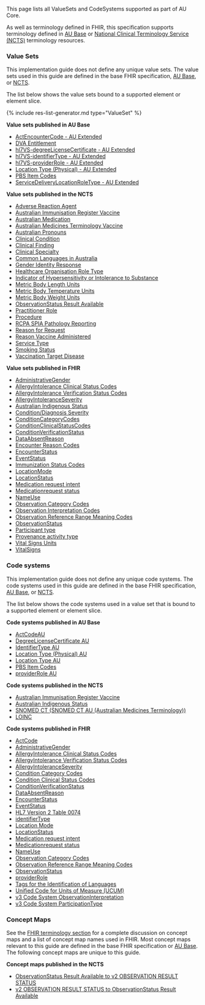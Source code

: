 This page lists all ValueSets and CodeSystems supported as part of AU Core. 

As well as terminology defined in FHIR, this specification supports terminology defined in [AU Base](https://build.fhir.org/ig/hl7au/au-fhir-base/terminology.html) or [National Clinical Terminology Service (NCTS)](https://www.healthterminologies.gov.au/integration/R4/fhir) terminology resources. 

### Value Sets

This implementation guide does not define any unique value sets. The value sets used in this guide are defined in the base FHIR specification, [AU Base](https://build.fhir.org/ig/hl7au/au-fhir-base/terminology.html), or [NCTS](https://www.healthterminologies.gov.au/integration/R4/fhir/metadata).  

The list below shows the value sets bound to a supported element or element slice.

{% include res-list-generator.md type="ValueSet" %}

<!-- ================================================ -->

**Value sets published in AU Base**
- [ActEncounterCode - AU Extended](https://build.fhir.org/ig/hl7au/au-fhir-base//ValueSet-au-v3-ActEncounterCode-extended.html)
- [DVA Entitlement](https://build.fhir.org/ig/hl7au/au-fhir-base/ValueSet-dva-entitlement.html)
- [hl7VS-degreeLicenseCertificate - AU Extended](https://build.fhir.org/ig/hl7au/au-fhir-base/ValueSet-au-v2-0360-extended.html)
- [hl7VS-identifierType - AU Extended](https://build.fhir.org/ig/hl7au/au-fhir-base//ValueSet-au-v2-0203-extended.html)
- [hl7VS-providerRole - AU Extended](https://build.fhir.org/ig/hl7au/au-fhir-base//ValueSet-au-v2-0443-extended.html)
- [Location Type (Physical) - AU Extended](https://build.fhir.org/ig/hl7au/au-fhir-base//ValueSet-au-location-physical-type-extended.html)
- [PBS Item Codes](https://build.fhir.org/ig/hl7au/au-fhir-base/ValueSet-pbs-item.html)
- [ServiceDeliveryLocationRoleType - AU Extended](https://build.fhir.org/ig/hl7au/au-fhir-base//ValueSet-au-v3-ServiceDeliveryLocationRoleType-extended.html)


**Value sets published in the NCTS**
- [Adverse Reaction Agent](https://healthterminologies.gov.au/fhir/ValueSet/adverse-reaction-agent-1)
- [Australian Immunisation Register Vaccine](https://healthterminologies.gov.au/fhir/ValueSet/australian-immunisation-register-vaccine-1)
- [Australian Medication](https://healthterminologies.gov.au/fhir/ValueSet/australian-medication-1) 
- [Australian Medicines Terminology Vaccine](https://healthterminologies.gov.au/fhir/ValueSet/amt-vaccine-1)
- [Australian Pronouns](https://www.healthterminologies.gov.au/integration/R4/fhir/ValueSet/australian-pronouns-1)
- [Clinical Condition](https://healthterminologies.gov.au/fhir/ValueSet/clinical-condition-1)
- [Clinical Finding](https://healthterminologies.gov.au/fhir/ValueSet/clinical-finding-1)
- [Clinical Specialty](https://healthterminologies.gov.au/fhir/ValueSet/clinical-specialty-1)
- [Common Languages in Australia](https://healthterminologies.gov.au/fhir/ValueSet/common-languages-australia-2)
- [Gender Identity Response](https://healthterminologies.gov.au/fhir/ValueSet/gender-identity-response-1)
- [Healthcare Organisation Role Type](https://healthterminologies.gov.au/fhir/ValueSet/healthcare-organisation-role-type-1)
- [Indicator of Hypersensitivity or Intolerance to Substance](https://healthterminologies.gov.au/fhir/ValueSet/indicator-hypersensitivity-intolerance-to-substance-2)
- [Metric Body Length Units](https://healthterminologies.gov.au/fhir/ValueSet/metric-body-length-units-1)
- [Metric Body Temperature Units](https://healthterminologies.gov.au/fhir/ValueSet/metric-body-temperature-units-1)
- [Metric Body Weight Units](https://healthterminologies.gov.au/fhir/ValueSet/metric-body-weight-units-1)
- [ObservationStatus Result Available](https://healthterminologies.gov.au/fhir/ValueSet/observationstatus-result-available-1)
- [Practitioner Role](https://healthterminologies.gov.au/fhir/ValueSet/practitioner-role-1)
- [Procedure](https://tx.ontoserver.csiro.au/fhir/ValueSet/procedure-1)
- [RCPA SPIA Pathology Reporting](https://healthterminologies.gov.au/fhir/ValueSet/spia-pathology-reporting-1)
- [Reason for Request](https://healthterminologies.gov.au/fhir/ValueSet/reason-for-request-1)
- [Reason Vaccine Administered](https://healthterminologies.gov.au/fhir/ValueSet/reason-vaccine-administered-1)
- [Service Type](https://healthterminologies.gov.au/fhir/ValueSet/service-type-1)
- [Smoking Status](https://healthterminologies.gov.au/fhir/ValueSet/smoking-status-1)
- [Vaccination Target Disease](https://healthterminologies.gov.au/fhir/ValueSet/vaccination-target-disease-1) 

**Value sets published in FHIR**
- [AdministrativeGender](https://hl7.org/fhir/R4/valueset-administrative-gender.html)
- [AllergyIntolerance Clinical Status Codes](https://hl7.org/fhir/R4/valueset-allergyintolerance-clinical.html)
- [AllergyIntolerance Verification Status Codes](http://hl7.org/fhir/R4/valueset-allergyintolerance-verification.html)
- [AllergyIntoleranceSeverity](http://hl7.org/fhir/R4/valueset-reaction-event-severity.html)
- [Australian Indigenous Status](https://healthterminologies.gov.au/fhir/ValueSet/australian-indigenous-status-1)
- [Condition/Diagnosis Severity](https://hl7.org/fhir/R4/valueset-condition-severity.html)
- [ConditionCategoryCodes](https://hl7.org/fhir/R4/valueset-condition-category.html)
- [ConditionClinicalStatusCodes](https://hl7.org/fhir/R4/valueset-condition-clinical.html)
- [ConditionVerificationStatus](https://hl7.org/fhir/R4/valueset-condition-ver-status.html)
- [DataAbsentReason](https://hl7.org/fhir/R4/valueset-data-absent-reason.html)
- [Encounter Reason Codes](https://hl7.org/fhir/R4/valueset-encounter-reason.html)
- [EncounterStatus](https://hl7.org/fhir/R4/valueset-encounter-status.html)
- [EventStatus](https://hl7.org/fhir/R4/valueset-event-status.html)
- [Immunization Status Codes](https://hl7.org/fhir/R4/valueset-immunization-status.html)
- [LocationMode](https://hl7.org/fhir/R4/valueset-location-mode.html)
- [LocationStatus](https://hl7.org/fhir/R4/valueset-location-status.html)
- [Medication request intent](https://hl7.org/fhir/R4/valueset-medicationrequest-intent.html)
- [Medicationrequest status](https://hl7.org/fhir/R4/valueset-medicationrequest-status.html)
- [NameUse](https://hl7.org/fhir/R4/valueset-name-use.html)
- [Observation Category Codes](https://hl7.org/fhir/R4/valueset-observation-category.html)
- [Observation Interpretation Codes](https://hl7.org/fhir/R4/valueset-observation-interpretation.html)
- [Observation Reference Range Meaning Codes](https://hl7.org/fhir/R4/valueset-referencerange-meaning.html)
- [ObservationStatus](http://hl7.org/fhir/R4/valueset-observation-status.html)
- [Participant type](https://hl7.org/fhir/R4/valueset-encounter-participant-type.html)
- [Provenance activity type](https://hl7.org/fhir/R4/valueset-provenance-activity-type.html)
- [Vital Signs Units](https://hl7.org/fhir/R4/valueset-ucum-vitals-common.html)
- [VitalSigns](https://hl7.org/fhir/R4/valueset-observation-vitalsignresult.html)



### Code systems

This implementation guide does not define any unique code systems. The code systems used in this guide are defined in the base FHIR specification, [AU Base](https://build.fhir.org/ig/hl7au/au-fhir-base/terminology.html), or [NCTS](https://www.healthterminologies.gov.au/integration/R4/fhir/metadata).  

The list below shows the code systems used in a value set that is bound to a supported element or element slice.

**Code systems published in AU Base**
- [ActCodeAU](https://build.fhir.org/ig/hl7au/au-fhir-base/CodeSystem-au-v3-ActCode.html)
- [DegreeLicenseCertificate AU](https://build.fhir.org/ig/hl7au/au-fhir-base/CodeSystem-au-v2-0360.html)
- [IdentifierType AU](https://build.fhir.org/ig/hl7au/au-fhir-base//CodeSystem-au-v2-0203.html)
- [Location Type (Physical) AU](https://build.fhir.org/ig/hl7au/au-fhir-base/CodeSystem-au-location-physical-type.html)
- [Location Type AU](https://build.fhir.org/ig/hl7au/au-fhir-base/CodeSystem-au-location-type.html)
- [PBS Item Codes](https://build.fhir.org/ig/hl7au/au-fhir-base/CodeSystem-pbs-item-external.html)
- [providerRole AU](https://build.fhir.org/ig/hl7au/au-fhir-base/CodeSystem-au-v2-0443.html)

**Code systems published in the NCTS**
- [Australian Immunisation Register Vaccine](https://www.humanservices.gov.au/organisations/health-professionals/enablers/air-vaccine-code-formats)
- [Australian Indigenous Status](https://healthterminologies.gov.au/fhir/CodeSystem/australian-indigenous-status-1)
- [SNOMED CT (SNOMED CT AU (Australian Medicines Terminology))](https://www.healthterminologies.gov.au/access-clinical-terminology/access-fhir-terminology-resources/code-systems/?ui:filter=snomed)
 - [LOINC](https://www.healthterminologies.gov.au/access-clinical-terminology/access-fhir-terminology-resources/code-systems/?ui:filter=loinc)

**Code systems published in FHIR**
- [ActCode](https://terminology.hl7.org/5.3.0/CodeSystem-v3-ActCode.html)
- [AdministrativeGender](https://hl7.org/fhir/R4/codesystem-administrative-gender.html)
- [AllergyIntolerance Clinical Status Codes](https://hl7.org/fhir/R4/codesystem-allergyintolerance-clinical.html)
- [AllergyIntolerance Verification Status Codes](http://hl7.org/fhir/R4/codesystem-allergyintolerance-verification.html)
- [AllergyIntoleranceSeverity](https://hl7.org/fhir/R4/codesystem-reaction-event-severity.html)
- [Condition Category Codes](https://hl7.org/fhir/R4/codesystem-condition-category.html)
- [Condition Clinical Status Codes](https://hl7.org/fhir/R4/codesystem-condition-clinical.html)
- [ConditionVerificationStatus](https://hl7.org/fhir/R4/codesystem-condition-ver-status.html)
- [DataAbsentReason](https://hl7.org/fhir/R4/codesystem-data-absent-reason.html)
- [EncounterStatus](https://hl7.org/fhir/R4/codesystem-encounter-status.html)
- [EventStatus](https://hl7.org/fhir/R4/codesystem-event-status.htm)
- [HL7 Version 2 Table 0074](http://terminology.hl7.org/CodeSystem/v2-0074)
- [identifierType](https://terminology.hl7.org/5.3.0/CodeSystem-v2-0203.html)
- [Location Mode](https://hl7.org/fhir/R4/codesystem-location-mode.html)
- [LocationStatus](https://hl7.org/fhir/R4/codesystem-location-status.html)
- [Medication request intent](https://hl7.org/fhir/R4/codesystem-medicationrequest-intent.html)
- [Medicationrequest status](https://hl7.org/fhir/R4/codesystem-medicationrequest-status.html)
- [NameUse](https://hl7.org/fhir/R4/codesystem-name-use.html)
- [Observation Category Codes](https://hl7.org/fhir/R4/codesystem-observation-category.html)
- [Observation Reference Range Meaning Codes](https://hl7.org/fhir/R4/codesystem-referencerange-meaning.html)
- [ObservationStatus](http://hl7.org/fhir/observation-status)
- [providerRole](https://terminology.hl7.org/5.3.0/CodeSystem-v2-0443.html)
- [Tags for the Identification of Languages](https://terminology.hl7.org/CodeSystem-v3-ietf3066.html)
- [Unified Code for Units of Measure (UCUM)](https://terminology.hl7.org/CodeSystem-v3-ucum.html) 
- [v3 Code System ObservationInterpretation](https://hl7.org/fhir/R4/v3/ObservationInterpretation/cs.html)
- [v3 Code System ParticipationType](https://hl7.org/fhir/R4/v3/ParticipationType/cs.html)



### Concept Maps

See the [FHIR terminology section]({{site.data.fhir.path}}terminologies-conceptmaps.html) for a complete discussion on concept maps and a list of concept map names used in FHIR.  Most concept maps relevant to this guide are defined in the base FHIR specification or [AU Base](https://build.fhir.org/ig/hl7au/au-fhir-base/terminology.html). The following concept maps are unique to this guide.

**Concept maps published in the NCTS**
- [ObservationStatus Result Available to v2 OBSERVATION RESULT STATUS](https://healthterminologies.gov.au/fhir/ConceptMap/observstatus-result-avail-to-v2-obs-result-status-1)
- [v2 OBSERVATION RESULT STATUS to ObservationStatus Result Available](https://healthterminologies.gov.au/fhir/ConceptMap/v2-obs-result-status-to-observstatus-result-avail-1)
